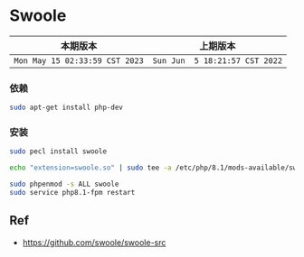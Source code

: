 # Swoole

|本期版本| 上期版本
|:---:|:---:
`Mon May 15 02:33:59 CST 2023` | `Sun Jun  5 18:21:57 CST 2022`

### 依赖

```bash
sudo apt-get install php-dev
```

### 安装

```bash
sudo pecl install swoole
```

```bash
echo "extension=swoole.so" | sudo tee -a /etc/php/8.1/mods-available/swoole.ini
```

```bash
sudo phpenmod -s ALL swoole
sudo service php8.1-fpm restart
```



## Ref

* <https://github.com/swoole/swoole-src>
